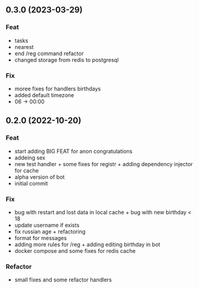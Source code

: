 ## 0.3.0 (2023-03-29)

### Feat

- tasks
- nearest
- end /reg command refactor
- changed storage from redis to postgresql

### Fix

- moree fixes for handlers birthdays
- added default timezone
- 06 -> 00:00

## 0.2.0 (2022-10-20)

### Feat

- start adding BIG FEAT for anon congratulations
- addeing sex
- new test handler + some fixes for registr + adding dependency injector for cache
- alpha version of bot
- initial commit

### Fix

- bug with restart and lost data in local cache + bug with new birthday < 18
- update username if exists
- fix russian age + refactoring
- format for messages
- adding more rules for /reg + adding editing birthday in bot
- docker compose and some fixes for redis cache

### Refactor

- small fixes and some refactor handlers
